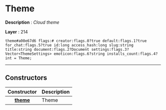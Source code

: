 # Theme

**Description** : *Cloud theme*

**Layer** : 214

```tl
theme#a00e67d6 flags:# creator:flags.0?true default:flags.1?true for_chat:flags.5?true id:long access_hash:long slug:string title:string document:flags.2?Document settings:flags.3?Vector<ThemeSettings> emoticon:flags.6?string installs_count:flags.4?int = Theme;
```

---

## Constructors

| Constructor | Description |
| :---: | :--- |
| [**theme**](constructor/theme) | Theme |